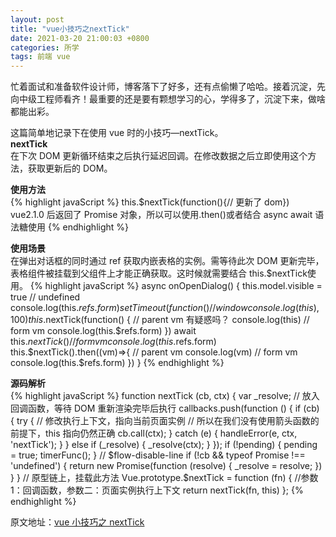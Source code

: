```yaml
---
layout: post
title: "vue小技巧之nextTick"
date: 2021-03-20 21:00:03 +0800
categories: 所学
tags: 前端 vue
---
```


忙着面试和准备软件设计师，博客落下了好多，还有点偷懒了哈哈。接着沉淀，先向中级工程师看齐！最重要的还是要有颗想学习的心，学得多了，沉淀下来，做啥都能出彩。

这篇简单地记录下在使用 vue 时的小技巧—nextTick。<br />
**nextTick**<br />
在下次 DOM 更新循环结束之后执行延迟回调。在修改数据之后立即使用这个方法，获取更新后的 DOM。

**使用方法**<br />
{% highlight javaScript %}
this.$nextTick(function(){// 更新了 dom})
vue2.1.0 后返回了 Promise 对象，所以可以使用.then()或者结合 async await 语法糖使用
{% endhighlight %}

**使用场景**<br />
在弹出对话框的同时通过 ref 获取内嵌表格的实例。需等待此次 DOM 更新完毕，表格组件被挂载到父组件上才能正确获取。这时候就需要结合 this.$nextTick使用。
{% highlight javaScript %}
    async onOpenDialog() {
      this.model.visible = true
      // undefined
      console.log(this.$refs.form)
setTimeout(function() {
// window
console.log(this)
}, 100)
this.$nextTick(function() {
        // parent vm 有疑惑吗？
        console.log(this)
        // form vm
        console.log(this.$refs.form)
})
await this.$nextTick()
      // form vm
      console.log(this.$refs.form)
this.$nextTick().then((vm)=>{
      // parent vm
      console.log(vm)
      // form vm
      	console.log(this.$refs.form)
})
}
{% endhighlight %}

**源码解析**<br />
{% highlight javaScript %}
function nextTick (cb, ctx) {
var _resolve;
// 放入回调函数，等待 DOM 重新渲染完毕后执行
callbacks.push(function () {
if (cb) {
try {
// 修改执行上下文，指向当前页面实例
// 所以在我们没有使用箭头函数的前提下，this 指向仍然正确
cb.call(ctx);
} catch (e) {
handleError(e, ctx, 'nextTick');
}
} else if (_resolve) {
_resolve(ctx);
}
});
if (!pending) {
pending = true;
timerFunc();
}
// $flow-disable-line
    if (!cb && typeof Promise !== 'undefined') {
      return new Promise(function (resolve) {
        _resolve = resolve;
      })
    }
    }
// 原型链上，挂载此方法
Vue.prototype.$nextTick = function (fn) {
//参数 1：回调函数，参数二：页面实例执行上下文
return nextTick(fn, this)
};
{% endhighlight %}

原文地址：<a href="https://zzfd.github.io/2021/03/20/vue小技巧之nextTick">vue 小技巧之 nextTick</a>
